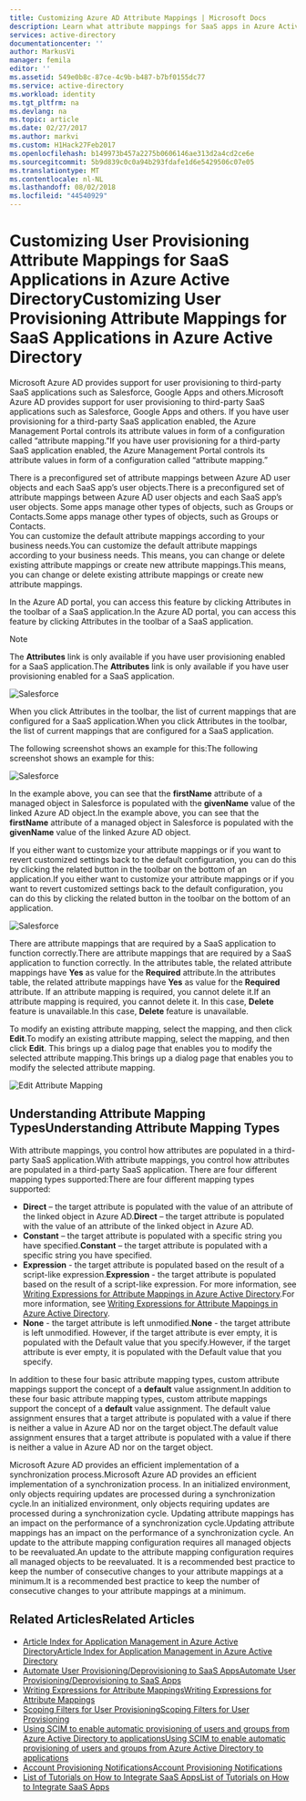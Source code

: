 ```yaml
---
title: Customizing Azure AD Attribute Mappings | Microsoft Docs
description: Learn what attribute mappings for SaaS apps in Azure Active Directory are how you can modify them to address your business needs.
services: active-directory
documentationcenter: ''
author: MarkusVi
manager: femila
editor: ''
ms.assetid: 549e0b8c-87ce-4c9b-b487-b7bf0155dc77
ms.service: active-directory
ms.workload: identity
ms.tgt_pltfrm: na
ms.devlang: na
ms.topic: article
ms.date: 02/27/2017
ms.author: markvi
ms.custom: H1Hack27Feb2017
ms.openlocfilehash: b149973b457a2275b0606146ae313d2a4cd2ce6e
ms.sourcegitcommit: 5b9d839c0c0a94b293fdafe1d6e5429506c07e05
ms.translationtype: MT
ms.contentlocale: nl-NL
ms.lasthandoff: 08/02/2018
ms.locfileid: "44540929"
---
```

# <a name="customizing-user-provisioning-attribute-mappings-for-saas-applications-in-azure-active-directory"></a><span data-ttu-id="2d764-103">Customizing User Provisioning Attribute Mappings for SaaS Applications in Azure Active Directory</span><span class="sxs-lookup"><span data-stu-id="2d764-103">Customizing User Provisioning Attribute Mappings for SaaS Applications in Azure Active Directory</span></span>
<span data-ttu-id="2d764-104">Microsoft Azure AD provides support for user provisioning to third-party SaaS applications such as Salesforce, Google Apps and others.</span><span class="sxs-lookup"><span data-stu-id="2d764-104">Microsoft Azure AD provides support for user provisioning to third-party SaaS applications such as Salesforce, Google Apps and others.</span></span> <span data-ttu-id="2d764-105">If you have user provisioning for a third-party SaaS application enabled, the Azure Management Portal controls its attribute values in form of a configuration called “attribute mapping.”</span><span class="sxs-lookup"><span data-stu-id="2d764-105">If you have user provisioning for a third-party SaaS application enabled, the Azure Management Portal controls its attribute values in form of a configuration called “attribute mapping.”</span></span>

<span data-ttu-id="2d764-106">There is a preconfigured set of attribute mappings between Azure AD user objects and each SaaS app’s user objects.</span><span class="sxs-lookup"><span data-stu-id="2d764-106">There is a preconfigured set of attribute mappings between Azure AD user objects and each SaaS app’s user objects.</span></span> <span data-ttu-id="2d764-107">Some apps manage other types of objects, such as Groups or Contacts.</span><span class="sxs-lookup"><span data-stu-id="2d764-107">Some apps manage other types of objects, such as Groups or Contacts.</span></span> <br> 
 <span data-ttu-id="2d764-108">You can customize the default attribute mappings according to your business needs.</span><span class="sxs-lookup"><span data-stu-id="2d764-108">You can customize the default attribute mappings according to your business needs.</span></span> <span data-ttu-id="2d764-109">This means, you can change or delete existing attribute mappings or create new attribute mappings.</span><span class="sxs-lookup"><span data-stu-id="2d764-109">This means, you can change or delete existing attribute mappings or create new attribute mappings.</span></span>

<span data-ttu-id="2d764-110">In the Azure AD portal, you can access this feature by clicking Attributes in the toolbar of a SaaS application.</span><span class="sxs-lookup"><span data-stu-id="2d764-110">In the Azure AD portal, you can access this feature by clicking Attributes in the toolbar of a SaaS application.</span></span>

> [!NOTE]
> <span data-ttu-id="2d764-111">The **Attributes** link is only available if you have user provisioning enabled for a SaaS application.</span><span class="sxs-lookup"><span data-stu-id="2d764-111">The **Attributes** link is only available if you have user provisioning enabled for a SaaS application.</span></span> 
> 
> 

![Salesforce][1] 

<span data-ttu-id="2d764-113">When you click Attributes in the toolbar, the list of current mappings that are configured for a SaaS application.</span><span class="sxs-lookup"><span data-stu-id="2d764-113">When you click Attributes in the toolbar, the list of current mappings that are configured for a SaaS application.</span></span>

<span data-ttu-id="2d764-114">The following screenshot shows an example for this:</span><span class="sxs-lookup"><span data-stu-id="2d764-114">The following screenshot shows an example for this:</span></span>

![Salesforce][2]  

<span data-ttu-id="2d764-116">In the example above, you can see that the **firstName** attribute of a managed object in Salesforce is populated with the **givenName** value of the linked Azure AD object.</span><span class="sxs-lookup"><span data-stu-id="2d764-116">In the example above, you can see that the **firstName** attribute of a managed object in Salesforce is populated with the **givenName** value of the linked Azure AD object.</span></span>

<span data-ttu-id="2d764-117">If you either want to customize your attribute mappings or if you want to revert customized settings back to the default configuration, you can do this by clicking the related button in the toolbar on the bottom of an application.</span><span class="sxs-lookup"><span data-stu-id="2d764-117">If you either want to customize your attribute mappings or if you want to revert customized settings back to the default configuration, you can do this by clicking the related button in the toolbar on the bottom of an application.</span></span>

![Salesforce][3]  

<span data-ttu-id="2d764-119">There are attribute mappings that are required by a SaaS application to function correctly.</span><span class="sxs-lookup"><span data-stu-id="2d764-119">There are attribute mappings that are required by a SaaS application to function correctly.</span></span> <span data-ttu-id="2d764-120">In the attributes table, the related attribute mappings have **Yes** as value for the **Required** attribute.</span><span class="sxs-lookup"><span data-stu-id="2d764-120">In the attributes table, the related attribute mappings have **Yes** as value for the **Required** attribute.</span></span> <span data-ttu-id="2d764-121">If an attribute mapping is required, you cannot delete it.</span><span class="sxs-lookup"><span data-stu-id="2d764-121">If an attribute mapping is required, you cannot delete it.</span></span> <span data-ttu-id="2d764-122">In this case, **Delete** feature is unavailable.</span><span class="sxs-lookup"><span data-stu-id="2d764-122">In this case, **Delete** feature is unavailable.</span></span>

<span data-ttu-id="2d764-123">To modify an existing attribute mapping, select the mapping, and then click **Edit**.</span><span class="sxs-lookup"><span data-stu-id="2d764-123">To modify an existing attribute mapping, select the mapping, and then click **Edit**.</span></span> <span data-ttu-id="2d764-124">This brings up a dialog page that enables you to modify the selected attribute mapping.</span><span class="sxs-lookup"><span data-stu-id="2d764-124">This brings up a dialog page that enables you to modify the selected attribute mapping.</span></span>

![Edit Attribute Mapping][4]  

## <a name="understanding-attribute-mapping-types"></a><span data-ttu-id="2d764-126">Understanding Attribute Mapping Types</span><span class="sxs-lookup"><span data-stu-id="2d764-126">Understanding Attribute Mapping Types</span></span>
<span data-ttu-id="2d764-127">With attribute mappings, you control how attributes are populated in a third-party SaaS application.</span><span class="sxs-lookup"><span data-stu-id="2d764-127">With attribute mappings, you control how attributes are populated in a third-party SaaS application.</span></span> <span data-ttu-id="2d764-128">There are four different mapping types supported:</span><span class="sxs-lookup"><span data-stu-id="2d764-128">There are four different mapping types supported:</span></span>

* <span data-ttu-id="2d764-129">**Direct** – the target attribute is populated with the value of an attribute of the linked object in Azure AD.</span><span class="sxs-lookup"><span data-stu-id="2d764-129">**Direct** – the target attribute is populated with the value of an attribute of the linked object in Azure AD.</span></span>
* <span data-ttu-id="2d764-130">**Constant** – the target attribute is populated with a specific string you have specified.</span><span class="sxs-lookup"><span data-stu-id="2d764-130">**Constant** – the target attribute is populated with a specific string you have specified.</span></span>
* <span data-ttu-id="2d764-131">**Expression** - the target attribute is populated based on the result of a script-like expression.</span><span class="sxs-lookup"><span data-stu-id="2d764-131">**Expression** - the target attribute is populated based on the result of a script-like expression.</span></span> 
  <span data-ttu-id="2d764-132">For more information, see [Writing Expressions for Attribute Mappings in Azure Active Directory](active-directory-saas-writing-expressions-for-attribute-mappings.md).</span><span class="sxs-lookup"><span data-stu-id="2d764-132">For more information, see [Writing Expressions for Attribute Mappings in Azure Active Directory](active-directory-saas-writing-expressions-for-attribute-mappings.md).</span></span>
* <span data-ttu-id="2d764-133">**None** - the target attribute is left unmodified.</span><span class="sxs-lookup"><span data-stu-id="2d764-133">**None** - the target attribute is left unmodified.</span></span> <span data-ttu-id="2d764-134">However, if the target attribute is ever empty, it is populated with the Default value that you specify.</span><span class="sxs-lookup"><span data-stu-id="2d764-134">However, if the target attribute is ever empty, it is populated with the Default value that you specify.</span></span>

<span data-ttu-id="2d764-135">In addition to these four basic attribute mapping types, custom attribute mappings support the concept of a **default** value assignment.</span><span class="sxs-lookup"><span data-stu-id="2d764-135">In addition to these four basic attribute mapping types, custom attribute mappings support the concept of a **default** value assignment.</span></span> <span data-ttu-id="2d764-136">The default value assignment ensures that a target attribute is populated with a value if there is neither a value in Azure AD nor on the target object.</span><span class="sxs-lookup"><span data-stu-id="2d764-136">The default value assignment ensures that a target attribute is populated with a value if there is neither a value in Azure AD nor on the target object.</span></span>

<span data-ttu-id="2d764-137">Microsoft Azure AD provides an efficient implementation of a synchronization process.</span><span class="sxs-lookup"><span data-stu-id="2d764-137">Microsoft Azure AD provides an efficient implementation of a synchronization process.</span></span> <span data-ttu-id="2d764-138">In an initialized environment, only objects requiring updates are processed during a synchronization cycle.</span><span class="sxs-lookup"><span data-stu-id="2d764-138">In an initialized environment, only objects requiring updates are processed during a synchronization cycle.</span></span> <span data-ttu-id="2d764-139">Updating attribute mappings has an impact on the performance of a synchronization cycle.</span><span class="sxs-lookup"><span data-stu-id="2d764-139">Updating attribute mappings has an impact on the performance of a synchronization cycle.</span></span> <span data-ttu-id="2d764-140">An update to the attribute mapping configuration requires all managed objects to be reevaluated.</span><span class="sxs-lookup"><span data-stu-id="2d764-140">An update to the attribute mapping configuration requires all managed objects to be reevaluated.</span></span> <span data-ttu-id="2d764-141">It is a recommended best practice to keep the number of consecutive changes to your attribute mappings at a minimum.</span><span class="sxs-lookup"><span data-stu-id="2d764-141">It is a recommended best practice to keep the number of consecutive changes to your attribute mappings at a minimum.</span></span>

## <a name="related-articles"></a><span data-ttu-id="2d764-142">Related Articles</span><span class="sxs-lookup"><span data-stu-id="2d764-142">Related Articles</span></span>
* [<span data-ttu-id="2d764-143">Article Index for Application Management in Azure Active Directory</span><span class="sxs-lookup"><span data-stu-id="2d764-143">Article Index for Application Management in Azure Active Directory</span></span>](active-directory-apps-index.md)
* [<span data-ttu-id="2d764-144">Automate User Provisioning/Deprovisioning to SaaS Apps</span><span class="sxs-lookup"><span data-stu-id="2d764-144">Automate User Provisioning/Deprovisioning to SaaS Apps</span></span>](active-directory-saas-app-provisioning.md)
* [<span data-ttu-id="2d764-145">Writing Expressions for Attribute Mappings</span><span class="sxs-lookup"><span data-stu-id="2d764-145">Writing Expressions for Attribute Mappings</span></span>](active-directory-saas-writing-expressions-for-attribute-mappings.md)
* [<span data-ttu-id="2d764-146">Scoping Filters for User Provisioning</span><span class="sxs-lookup"><span data-stu-id="2d764-146">Scoping Filters for User Provisioning</span></span>](active-directory-saas-scoping-filters.md)
* [<span data-ttu-id="2d764-147">Using SCIM to enable automatic provisioning of users and groups from Azure Active Directory to applications</span><span class="sxs-lookup"><span data-stu-id="2d764-147">Using SCIM to enable automatic provisioning of users and groups from Azure Active Directory to applications</span></span>](active-directory-scim-provisioning.md)
* [<span data-ttu-id="2d764-148">Account Provisioning Notifications</span><span class="sxs-lookup"><span data-stu-id="2d764-148">Account Provisioning Notifications</span></span>](active-directory-saas-account-provisioning-notifications.md)
* [<span data-ttu-id="2d764-149">List of Tutorials on How to Integrate SaaS Apps</span><span class="sxs-lookup"><span data-stu-id="2d764-149">List of Tutorials on How to Integrate SaaS Apps</span></span>](active-directory-saas-tutorial-list.md)

<!--Image references-->
[1]: https://docstestmedia1.blob.core.windows.net/azure-media/articles/active-directory/media/active-directory-saas-customizing-attribute-mappings/ic765497.png
[2]: https://docstestmedia1.blob.core.windows.net/azure-media/articles/active-directory/media/active-directory-saas-customizing-attribute-mappings/ic775419.png
[3]: https://docstestmedia1.blob.core.windows.net/azure-media/articles/active-directory/media/active-directory-saas-customizing-attribute-mappings/ic775420.png
[4]: https://docstestmedia1.blob.core.windows.net/azure-media/articles/active-directory/media/active-directory-saas-customizing-attribute-mappings/ic775421.png




